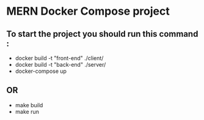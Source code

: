 # MERN Docker Compose project 
## To start the project you should run this command :
- docker build -t "front-end" ./client/
- docker build -t "back-end" ./server/
- docker-compose up

## OR
- make build
- make run